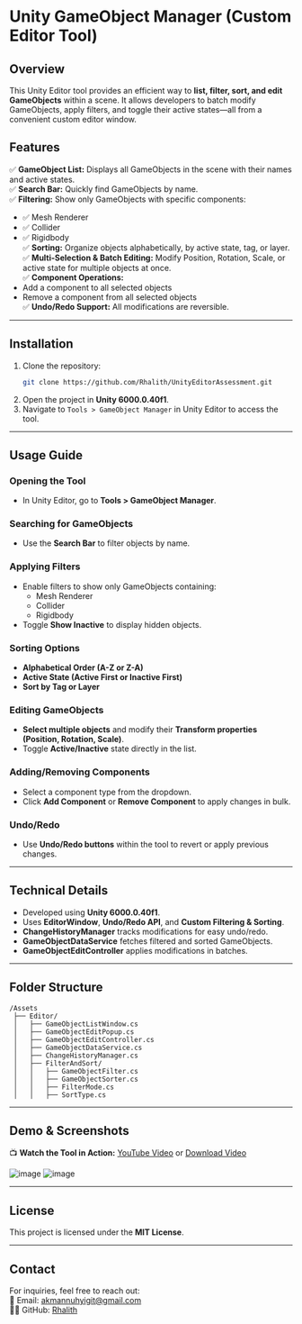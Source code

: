 # Unity GameObject Manager (Custom Editor Tool)

## Overview
This Unity Editor tool provides an efficient way to **list, filter, sort, and edit GameObjects** within a scene. It allows developers to batch modify GameObjects, apply filters, and toggle their active states—all from a convenient custom editor window.

## Features
✅ **GameObject List:** Displays all GameObjects in the scene with their names and active states.  
✅ **Search Bar:** Quickly find GameObjects by name.  
✅ **Filtering:** Show only GameObjects with specific components:  
   - ✅ Mesh Renderer  
   - ✅ Collider  
   - ✅ Rigidbody  
✅ **Sorting:** Organize objects alphabetically, by active state, tag, or layer.  
✅ **Multi-Selection & Batch Editing:** Modify Position, Rotation, Scale, or active state for multiple objects at once.  
✅ **Component Operations:**  
   - Add a component to all selected objects  
   - Remove a component from all selected objects  
✅ **Undo/Redo Support:** All modifications are reversible.  

---

## Installation
1. Clone the repository:
   ```sh
   git clone https://github.com/Rhalith/UnityEditorAssessment.git
   ```
2. Open the project in **Unity 6000.0.40f1**.
3. Navigate to `Tools > GameObject Manager` in Unity Editor to access the tool.

---

## Usage Guide

### Opening the Tool
- In Unity Editor, go to **Tools > GameObject Manager**.

### Searching for GameObjects
- Use the **Search Bar** to filter objects by name.

### Applying Filters
- Enable filters to show only GameObjects containing:
  - Mesh Renderer
  - Collider
  - Rigidbody
- Toggle **Show Inactive** to display hidden objects.

### Sorting Options
- **Alphabetical Order (A-Z or Z-A)**
- **Active State (Active First or Inactive First)**
- **Sort by Tag or Layer**

### Editing GameObjects
- **Select multiple objects** and modify their **Transform properties (Position, Rotation, Scale)**.
- Toggle **Active/Inactive** state directly in the list.

### Adding/Removing Components
- Select a component type from the dropdown.
- Click **Add Component** or **Remove Component** to apply changes in bulk.

### Undo/Redo
- Use **Undo/Redo buttons** within the tool to revert or apply previous changes.

---

## Technical Details
- Developed using **Unity 6000.0.40f1**.
- Uses **EditorWindow**, **Undo/Redo API**, and **Custom Filtering & Sorting**.
- **ChangeHistoryManager** tracks modifications for easy undo/redo.
- **GameObjectDataService** fetches filtered and sorted GameObjects.
- **GameObjectEditController** applies modifications in batches.

---

## Folder Structure
```
/Assets
 ├── Editor/
 │   ├── GameObjectListWindow.cs
 │   ├── GameObjectEditPopup.cs
 │   ├── GameObjectEditController.cs
 │   ├── GameObjectDataService.cs
 │   ├── ChangeHistoryManager.cs
 │   ├── FilterAndSort/
 │   │   ├── GameObjectFilter.cs
 │   │   ├── GameObjectSorter.cs
 │   │   ├── FilterMode.cs
 │   │   ├── SortType.cs
```

---

## Demo & Screenshots
📺 **Watch the Tool in Action:** [YouTube Video](https://youtu.be/e8Oej8_C-Fc) or [Download Video](Assets/Tool_Usage_Video.mp4)

![image](https://github.com/user-attachments/assets/31f43f5e-2738-4a44-9817-e0e0c0fc8ea8)
![image](https://github.com/user-attachments/assets/a570250a-b341-476e-b4e1-2439d649a24c)


---

## License
This project is licensed under the **MIT License**.

---

## Contact
For inquiries, feel free to reach out:  
📧 Email: [akmannuhyigit@gmail.com](mailto:akmannuhyigit@gmail.com)  
👨‍💻 GitHub: [Rhalith](https://github.com/Rhalith)
```
